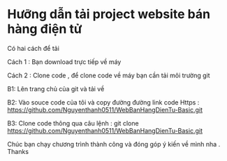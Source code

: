 # Hưỡng dẫn tải project website bán hàng điện tử 

Có hai cách để tải 

Cách 1 : Bạn download trực tiếp về máy 

Cách 2 : Clone code , để clone code về máy bạn cần tải môi trường git 

B1: Lên trang chủ của git và tải về

B2: Vào souce code của tôi và copy đường đường link code Https : https://github.com/Nguyenthanh0511/WebBanHangDienTu-Basic.git

B3: Clone code thông qua câu lệnh : git clone https://github.com/Nguyenthanh0511/WebBanHangDienTu-Basic.git

Chúc bạn chạy chương trình thành công và đóng góp ý kiến về mình nha . Thanks
